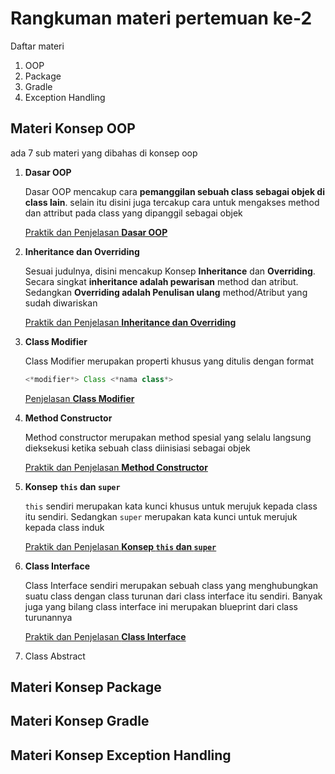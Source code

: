 # Rangkuman materi pertemuan ke-2
Daftar materi
1. OOP
2. Package
3. Gradle
4. Exception Handling
   
## Materi Konsep OOP
ada 7 sub materi yang dibahas di konsep oop
1. **Dasar OOP**
   
   Dasar OOP mencakup cara **pemanggilan sebuah class sebagai objek di class lain**. selain itu disini juga tercakup cara untuk mengakses method dan attribut pada class yang dipanggil sebagai objek

   [Praktik dan Penjelasan **Dasar OOP**](https://github.com/mhaniffatur/praxis-academy/tree/master/enterprise-full-stack/novice/01-02/01-dasar-oop)

2. **Inheritance dan Overriding**

    Sesuai judulnya, disini mencakup Konsep **Inheritance** dan **Overriding**. Secara singkat **inheritance adalah pewarisan** method dan atribut. Sedangkan **Overriding adalah Penulisan ulang** method/Atribut yang sudah diwariskan

   [Praktik dan Penjelasan **Inheritance dan Overriding**](https://github.com/mhaniffatur/praxis-academy/tree/master/enterprise-full-stack/novice/01-02/02-inheritance-overriding)

3. **Class Modifier**

    Class Modifier merupakan properti khusus yang ditulis dengan format
    ```java
    <*modifier*> Class <*nama class*>
    ```
    [Penjelasan **Class Modifier**](https://github.com/mhaniffatur/praxis-academy/tree/master/enterprise-full-stack/novice/01-02/03-modifier)

4. **Method Constructor**

    Method constructor merupakan method spesial yang selalu langsung dieksekusi ketika sebuah class diinisiasi sebagai objek

     [Praktik dan Penjelasan **Method Constructor**](https://github.com/mhaniffatur/praxis-academy/tree/master/enterprise-full-stack/novice/01-02/04-Constructor)

5. **Konsep `this` dan `super`**

    `this` sendiri merupakan kata kunci khusus untuk merujuk kepada class itu sendiri. Sedangkan `super`
    merupakan kata kunci untuk merujuk kepada class induk

    [Praktik dan Penjelasan **Konsep `this` dan `super`**](https://github.com/mhaniffatur/praxis-academy/tree/master/enterprise-full-stack/novice/01-02/05-this-dan-super)

6. **Class Interface**

    Class Interface sendiri merupakan sebuah class yang menghubungkan suatu class dengan class turunan dari class interface itu sendiri. Banyak juga yang bilang class interface ini merupakan blueprint dari class turunannya

    [Praktik dan Penjelasan **Class Interface**](https://github.com/mhaniffatur/praxis-academy/tree/master/enterprise-full-stack/novice/01-02/06-interface)

7. Class Abstract


## Materi Konsep Package

## Materi Konsep Gradle

## Materi Konsep Exception Handling